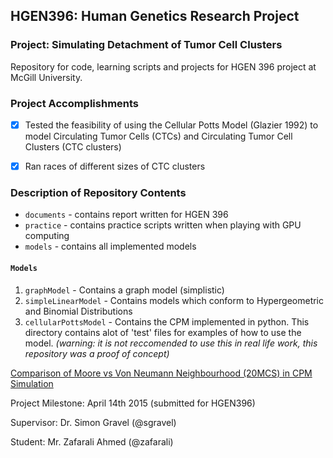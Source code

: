 ## HGEN396: Human Genetics Research Project

### Project: Simulating Detachment of Tumor Cell Clusters

Repository for code, learning scripts and projects for HGEN 396 project at McGill University.

### Project Accomplishments

- [x] Tested the feasibility of using the Cellular Potts Model (Glazier 1992) to model Circulating Tumor Cells (CTCs) and Circulating Tumor Cell Clusters (CTC clusters)

- [x] Ran races of different sizes of CTC clusters

### Description of Repository Contents

- `documents` - contains report written for HGEN 396
- `practice` - contains practice scripts written when playing with GPU computing
- `models` - contains all implemented models

#### `Models`

1. `graphModel` - Contains a graph model (simplistic)
2. `simpleLinearModel` - Contains models which conform to Hypergeometric and Binomial Distributions
3. `cellularPottsModel` - Contains the CPM implemented in python. This directory contains alot of 'test' files for examples of how to use the model. *(warning: it is not reccomended to use this in real life work, this repository was a proof of concept)*



[Comparison of Moore vs Von Neumann Neighbourhood (20MCS) in CPM Simulation](https://plot.ly/~iamzaf/135/comparison-of-moore-and-von-neumman-neighbourhood-strategies-in-simulation-of-ce/)

Project Milestone: April 14th 2015 (submitted for HGEN396)

Supervisor: Dr. Simon Gravel (@sgravel)

Student: Mr. Zafarali Ahmed (@zafarali)